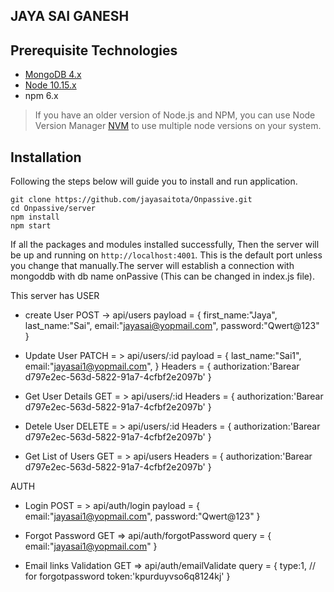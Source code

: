 ## JAYA SAI GANESH

## Prerequisite Technologies

* [MongoDB 4.x](https://www.mongodb.org/downloads)
* [Node 10.15.x](https://nodejs.org/en/download/)
* npm 6.x

> If you have an older version of Node.js and NPM, you can use Node Version Manager [NVM](https://github.com/creationix/nvm) to use multiple node versions on your system.

## Installation

Following the steps below will guide you to install and run application.
```
git clone https://github.com/jayasaitota/Onpassive.git
cd Onpassive/server
npm install  
npm start  
```
If all the packages and modules installed successfully, Then the server will be up and running on `http://localhost:4001`. This is the default port unless you change that manually.The server will establish a connection with mongoddb with db name onPassive (This can be changed in index.js file).

This server has 
USER
* create User 
  POST -> api/users 
  payload = {
    first_name:"Jaya",
    last_name:"Sai",
    email:"jayasai@yopmail.com",
    password:"Qwert@123"
  }

* Update User 
  PATCH = > api/users/:id
  payload = {
    last_name:"Sai1",
    email:"jayasai1@yopmail.com",
  }
  Headers = {
    authorization:'Barear d797e2ec-563d-5822-91a7-4cfbf2e2097b'
  }

* Get User Details 
  GET = > api/users/:id
  Headers = {
    authorization:'Barear d797e2ec-563d-5822-91a7-4cfbf2e2097b'
  }

* Detele User 
  DELETE = > api/users/:id
  Headers = {
    authorization:'Barear d797e2ec-563d-5822-91a7-4cfbf2e2097b'
  }

* Get List of Users 
  GET = > api/users
  Headers = {
    authorization:'Barear d797e2ec-563d-5822-91a7-4cfbf2e2097b'
  }

AUTH
* Login 
  POST = > api/auth/login
  payload = {
    email:"jayasai1@yopmail.com",
    password:"Qwert@123"
  }

* Forgot Password
  GET => api/auth/forgotPassword
  query = {
    email:"jayasai1@yopmail.com"
  }

* Email links Validation
  GET => api/auth/emailValidate
  query = {
    type:1, // for forgotpassword
    token:'kpurduyvso6q8124kj'
  }

